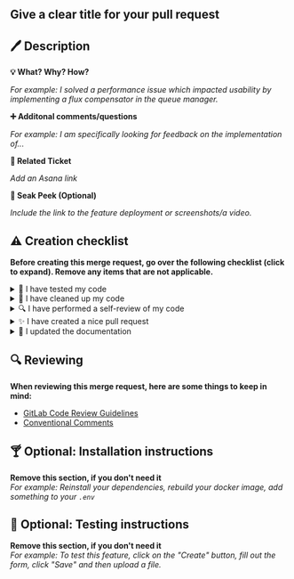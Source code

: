 ## Give a clear title for your pull request


##  🖊️ Description
**💡 What? Why? How?**

*For example: I solved a performance issue which impacted usability by implementing a flux compensator in the queue manager.*

**➕ Additonal comments/questions**

*For example: I am specifically looking for feedback on the implementation of...*

**📎 Related Ticket**

*Add an Asana link*

**👀 Seak Peek (Optional)**

*Include the link to the feature deployment or screenshots/a video.*


## ⚠️ Creation checklist

**Before creating this merge request, go over the following checklist (click to expand). 
Remove any items that are not applicable.**

<details><summary>💪 I have tested my code</summary>
  
  - [ ] A new E2e playwright test covers this feature / A new test that reproduces the bug passes now.
  - [ ] The feature deployment works.
  - [ ] The automated tests are passing.
  - [ ] I have manually tested this feature
    - [ ] on mobile
    - [ ] by using keyboard-only navigation
    - [ ] with a screen reader (VoiceOver is fine)
    - [ ] in Chrome
    - [ ] in Firefox
    - [ ] in Safari
</details>

<details><summary>🧼 I have cleaned up my code</summary>
  
- [ ] I have removed dependencies that were just for testing.
- [ ] I have removed debug logging.
- [ ] My code does not generate new warnings.
- [ ] My code does not depend on new vulnerable packages.
- [ ] The commit messages are precise and make sense (rebase the PR with `--interactive` if applicable, keeping commits in sensible chunks if possible).
</details>

<details><summary>🔍 I have performed a self-review of my code</summary>
  
- [ ] My code is self-documenting or has links to necessary documentation.
- [ ] New function and variables names can be understood by new developers with basic project knowledge.
- [ ] The feature fits the design.
</details> 

<details><summary>✨ I have created a nice pull request</summary>
  
- [ ] It has a clear title.
- [ ] It follows the template, has a clear description and testing instructions if needed.
- [ ] It references applicable Asana tickets.
- [ ] It targets the right branch.
- [ ] I removed not applicable sections of the PR template.
- [ ] [optional] I added a GIF of my favorite animal to the PR description to lighten the mood of my colleagues.
</details> 

<details><summary>📝 I updated the documentation</summary>
  
- [ ] I updated the documentation in this repository.
- [ ] I updated the [tech manual](https://manual.i.wheelmap.tech/).
- [ ] I updated the manual testing plan of the app so that it includes a testing flow for this feature.
</details> 

  

## 🔍 Reviewing

**When reviewing this merge request, here are some things to keep in mind:**

- [GitLab Code Review Guidelines](https://docs.gitlab.com/ee/development/code_review.html#reviewing-a-merge-request)
- [Conventional Comments](https://conventionalcomments.org/#format)


## 🍸 Optional: Installation instructions

**Remove this section, if you don't need it**  
_For example: Reinstall your dependencies, rebuild your docker image, add something to your `.env`_


## 🔬 Optional: Testing instructions

**Remove this section, if you don't need it**  
_For example: To test this feature, click on the "Create" button, fill out the form, click "Save" and then upload a file._








